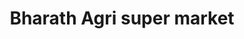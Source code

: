 ---
title: "Bharath Agri super market"
url: /nadavayal/bharath-agri-super-market/
shop: Supermarkt
---